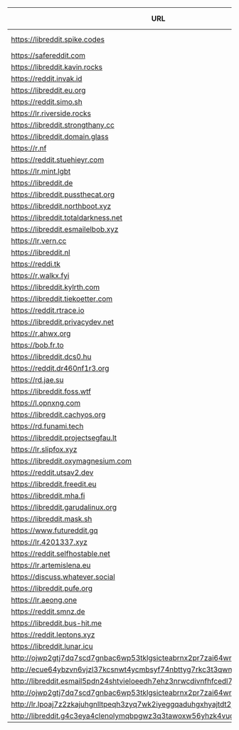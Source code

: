 |URL|Network|Version|Location|Behind Cloudflare?|Comment|
|-|-|-|-|-|-|
|https://libreddit.spike.codes|WWW|v0.27.0|🇺🇸 US||official instance|
|https://safereddit.com|WWW|v0.27.0|🇺🇸 US||SFW only|
|https://libreddit.kavin.rocks|WWW|v0.25.0|🇮🇳 IN|||
|https://reddit.invak.id|WWW|v0.27.0|🇧🇬 BG|||
|https://libreddit.eu.org|WWW|v0.25.1|🇩🇪 DE|✅||
|https://reddit.simo.sh|WWW|v0.27.0|🇧🇬 BG|||
|https://lr.riverside.rocks|WWW|v0.15.2|🇺🇸 US|||
|https://libreddit.strongthany.cc|WWW|v0.24.0|🇺🇸 US|||
|https://libreddit.domain.glass|WWW|v0.10.5|🇺🇸 US|✅||
|https://r.nf|WWW|v0.27.0|🇩🇪 DE|✅||
|https://reddit.stuehieyr.com|WWW|v0.25.0|🇩🇪 DE|||
|https://lr.mint.lgbt|WWW|v0.22.9|🇨🇦 CA|||
|https://libreddit.de|WWW|v0.25.0|🇩🇪 DE|||
|https://libreddit.pussthecat.org|WWW|v0.25.0|🇩🇪 DE|||
|https://libreddit.northboot.xyz|WWW|v0.27.0|🇩🇪 DE|||
|https://libreddit.totaldarkness.net|WWW|v0.25.1|🇨🇦 CA|||
|https://libreddit.esmailelbob.xyz|WWW|v0.25.0|🇨🇦 CA|||
|https://lr.vern.cc|WWW|v0.25.0|🇺🇸 US|||
|https://libreddit.nl|WWW|v0.27.0|🇳🇱 NL|||
|https://reddi.tk|WWW|v0.22.9|🇺🇸 US|✅||
|https://r.walkx.fyi|WWW|v0.25.0|🇳🇱 NL|✅||
|https://libreddit.kylrth.com|WWW|v0.25.0|🇨🇦 CA|||
|https://libreddit.tiekoetter.com|WWW|v0.27.0|🇩🇪 DE|||
|https://reddit.rtrace.io|WWW|v0.25.0|🇩🇪 DE|||
|https://libreddit.privacydev.net|WWW|v0.22.9|🇺🇸 US|||
|https://r.ahwx.org|WWW|v0.25.0|🇳🇱 NL|✅||
|https://bob.fr.to|WWW|v0.27.0|🇺🇸 US|||
|https://libreddit.dcs0.hu|WWW|v0.25.0|🇭🇺 HU|||
|https://reddit.dr460nf1r3.org|WWW|v0.25.0|🇩🇪 DE|✅||
|https://rd.jae.su|WWW|v0.25.0|🇫🇮 FI|||
|https://libreddit.foss.wtf|WWW|v0.25.0|🇩🇪 DE|||
|https://l.opnxng.com|WWW|v0.25.0|🇸🇬 SG|||
|https://libreddit.cachyos.org|WWW|v0.25.0|🇩🇪 DE|✅||
|https://rd.funami.tech|WWW|v0.25.0|🇰🇷 KR|||
|https://libreddit.projectsegfau.lt|WWW|v0.22.9|🇱🇺 LU|||
|https://lr.slipfox.xyz|WWW|v0.22.9|🇺🇸 US|||
|https://libreddit.oxymagnesium.com|WWW|v0.25.1|🇺🇸 US|||
|https://reddit.utsav2.dev|WWW|v0.25.0|🇺🇸 US|||
|https://libreddit.freedit.eu|WWW|v0.27.0|🇺🇸 US|✅||
|https://libreddit.mha.fi|WWW|v0.25.1|🇫🇮 FI|||
|https://libreddit.garudalinux.org|WWW|v0.25.0|🇫🇮 FI|✅||
|https://libreddit.mask.sh|WWW|v0.23.2|🇺🇸 US|||
|https://www.futureddit.gq|WWW|v0.27.0|🇮🇹 IT|✅||
|https://lr.4201337.xyz|WWW|v0.25.0|🇫🇷 FR|||
|https://reddit.selfhostable.net|WWW|v0.25.0|🇳🇱 NL|||
|https://lr.artemislena.eu|WWW|v0.25.0|🇩🇪 DE|||
|https://discuss.whatever.social|WWW|v0.24.1|🇺🇸 US||uses CDN|
|https://libreddit.pufe.org|WWW|v0.25.1|🇳🇿 NZ|||
|https://lr.aeong.one|WWW|v0.25.0|🇰🇷 KR|✅||
|https://reddit.smnz.de|WWW|v0.27.0|🇩🇪 DE|||
|https://libreddit.bus-hit.me|WWW|v0.25.0|🇨🇦 CA|||
|https://reddit.leptons.xyz|WWW|v0.27.0|🇬🇧 GB|||
|https://libreddit.lunar.icu|WWW|v0.25.1|🇩🇪 DE|✅||
|http://ojwp2gtj7dq7scd7gnbac6wp53tklgsicteabrnx2pr7zai64wriiaad.onion|Tor|v0.22.9|🇺🇸 US|||
|http://ecue64ybzvn6vjzl37kcsnwt4ycmbsyf74nbttyg7rkc3t3qwnj7mcyd.onion|Tor|v0.27.0|🇩🇪 DE|||
|http://libreddit.esmail5pdn24shtvieloeedh7ehz3nrwcdivnfhfcedl7gf4kwddhkqd.onion|Tor|v0.25.0|🇨🇦 CA|||
|http://ojwp2gtj7dq7scd7gnbac6wp53tklgsicteabrnx2pr7zai64wriiaad.onion|Tor|v0.22.9|🇺🇸 US|||
|http://lr.lpoaj7z2zkajuhgnlltpeqh3zyq7wk2iyeggqaduhgxhyajtdt2j7wad.onion|Tor|v0.25.0|🇩🇪 DE|||
|http://libreddit.g4c3eya4clenolymqbpgwz3q3tawoxw56yhzk4vugqrl6dtu3ejvhjid.onion|Tor|v0.22.9|🇺🇸 US|||
